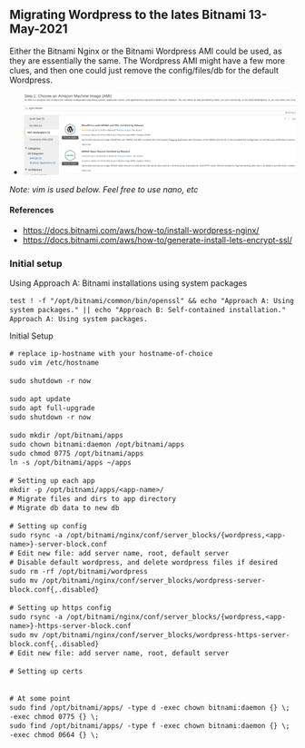 ## Migrating Wordpress to the lates Bitnami 13-May-2021

Either the Bitnami Nginx or the Bitnami Wordpress AMI could be used, as they
are essentially the same.  The Wordpress AMI might have a few more clues, and then
one could just remove the config/files/db for the default Wordpress.

* ![bitnami images](screenshots/nginx_bitnami.png) 

*Note: vim is used below.  Feel free to use nano, etc*

#### References
* https://docs.bitnami.com/aws/how-to/install-wordpress-nginx/
* https://docs.bitnami.com/aws/how-to/generate-install-lets-encrypt-ssl/

### Initial setup

Using Approach A: Bitnami installations using system packages
```
test ! -f "/opt/bitnami/common/bin/openssl" && echo "Approach A: Using system packages." || echo "Approach B: Self-contained installation."
Approach A: Using system packages.
```

Initial Setup
```
# replace ip-hostname with your hostname-of-choice
sudo vim /etc/hostname

sudo shutdown -r now

sudo apt update
sudo apt full-upgrade
sudo shutdown -r now

sudo mkdir /opt/bitnami/apps
sudo chown bitnami:daemon /opt/bitnami/apps
sudo chmod 0775 /opt/bitnami/apps
ln -s /opt/bitnami/apps ~/apps

# Setting up each app
mkdir -p /opt/bitnami/apps/<app-name>/
# Migrate files and dirs to app directory
# Migrate db data to new db

# Setting up config
sudo rsync -a /opt/bitnami/nginx/conf/server_blocks/{wordpress,<app-name>}-server-block.conf
# Edit new file: add server name, root, default server
# Disable default wordpress, and delete wordpress files if desired sudo rm -rf /opt/bitnami/wordpress
sudo mv /opt/bitnami/nginx/conf/server_blocks/wordpress-server-block.conf{,.disabled}

# Setting up https config
sudo rsync -a /opt/bitnami/nginx/conf/server_blocks/{wordpress,<app-name>}-https-server-block.conf 
sudo mv /opt/bitnami/nginx/conf/server_blocks/wordpress-https-server-block.conf{,.disabled}
# Edit new file: add server name, root, default server

# Setting up certs


# At some point
sudo find /opt/bitnami/apps/ -type d -exec chown bitnami:daemon {} \; -exec chmod 0775 {} \;
sudo find /opt/bitnami/apps/ -type f -exec chown bitnami:daemon {} \; -exec chmod 0664 {} \;
```

